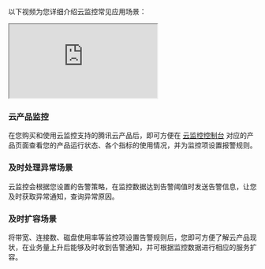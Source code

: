 

以下视频为您详细介绍云监控常见应用场景：
<div class="doc-video-mod"><iframe src="https://cloud.tencent.com/edu/learning/quick-play/2371-36055?source=gw.doc.media&withPoster=1&notip=1"></iframe></div>



### 云产品监控

在您购买和使用云监控支持的腾讯云产品后，即可方便在 [云监控控制台](https://console.cloud.tencent.com/monitor/overview) 对应的产品页面查看您的产品运行状态、各个指标的使用情况，并为监控项设置报警规则。



### 及时处理异常场景

云监控会根据您设置的告警策略，在监控数据达到告警阈值时发送告警信息，让您及时获取异常通知，查询异常原因。

### 及时扩容场景

将带宽、连接数、磁盘使用率等监控项设置告警规则后，您即可方便了解云产品现状，在业务量上升后能够及时收到告警通知，并可根据监控数据进行相应的服务扩容。
